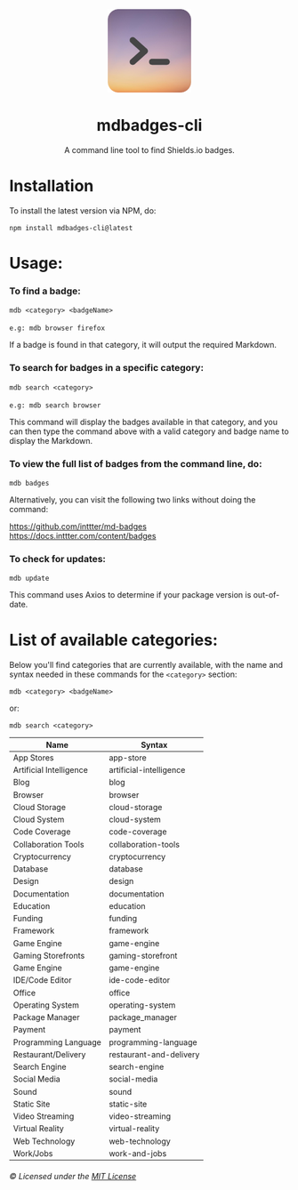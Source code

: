 <div align="center">

<img src="assets/logo.png" width="150">

# mdbadges-cli

A command line tool to find Shields.io badges.

</div>

# Installation

To install the latest version via NPM, do:

```
npm install mdbadges-cli@latest
```

# Usage: 

### To find a badge:

```
mdb <category> <badgeName>

e.g: mdb browser firefox
```

If a badge is found in that category, it will output the required Markdown.

### To search for badges in a specific category:

```
mdb search <category>

e.g: mdb search browser
```

This command will display the badges available in that category, and you can then type the command above with a valid category and badge name to display the Markdown.

### To view the full list of badges from the command line, do:

```
mdb badges
```

Alternatively, you can visit the following two links without doing the command:

https://github.com/inttter/md-badges
https://docs.inttter.com/content/badges

### To check for updates:

```
mdb update
```

This command uses Axios to determine if your package version is out-of-date.


# List of available categories:

Below you'll find categories that are currently available, with the name and syntax needed in these commands for the `<category>` section:

```
mdb <category> <badgeName>
```
or:
```
mdb search <category>
```


| Name | Syntax |
|---------|---------------|
App Stores | app-store
Artificial Intelligence | artificial-intelligence
Blog | blog
Browser | browser
Cloud Storage | cloud-storage
Cloud System | cloud-system
Code Coverage | code-coverage
Collaboration Tools | collaboration-tools
Cryptocurrency | cryptocurrency
Database | database
Design | design
Documentation | documentation
Education | education
Funding | funding
Framework | framework
Game Engine | game-engine
Gaming Storefronts | gaming-storefront
Game Engine | game-engine
IDE/Code Editor | ide-code-editor
Office | office
Operating System | operating-system
Package Manager | package_manager
Payment | payment
Programming Language | programming-language
Restaurant/Delivery | restaurant-and-delivery
Search Engine | search-engine
Social Media | social-media
Sound | sound
Static Site | static-site
Video Streaming | video-streaming
Virtual Reality | virtual-reality
Web Technology | web-technology
Work/Jobs | work-and-jobs

###### ©️ Licensed under the [MIT License](LICENSE)
